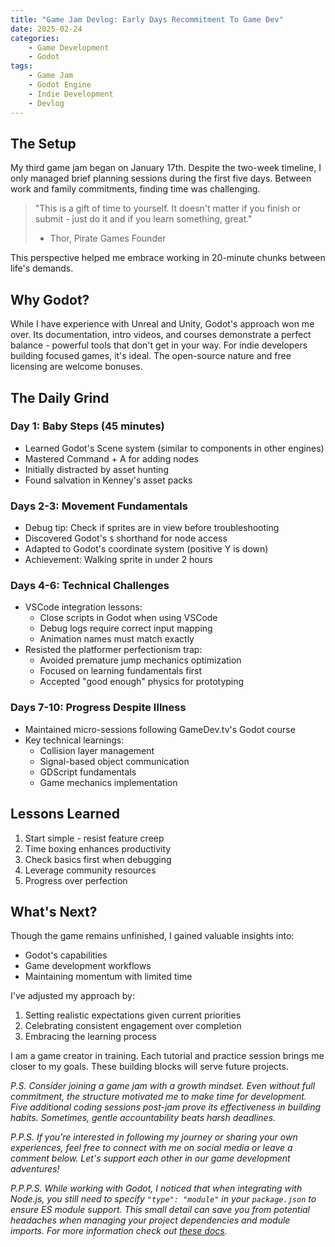 ```yaml
---
title: "Game Jam Devlog: Early Days Recommitment To Game Dev"
date: 2025-02-24
categories: 
    - Game Development
    - Godot
tags: 
    - Game Jam
    - Godot Engine
    - Indie Development
    - Devlog
---
```


## The Setup

My third game jam began on January 17th. Despite the two-week timeline, I only managed brief planning sessions during the first five days. Between work and family commitments, finding time was challenging.

> "This is a gift of time to yourself. It doesn't matter if you finish or submit - just do it and if you learn something, great." 
> - Thor, Pirate Games Founder

This perspective helped me embrace working in 20-minute chunks between life's demands.

## Why Godot?

While I have experience with Unreal and Unity, Godot's approach won me over. Its documentation, intro videos, and courses demonstrate a perfect balance - powerful tools that don't get in your way. For indie developers building focused games, it's ideal. The open-source nature and free licensing are welcome bonuses.

## The Daily Grind

### Day 1: Baby Steps (45 minutes)
* Learned Godot's Scene system (similar to components in other engines)
* Mastered Command + A for adding nodes
* Initially distracted by asset hunting
* Found salvation in Kenney's asset packs

### Days 2-3: Movement Fundamentals
* Debug tip: Check if sprites are in view before troubleshooting
* Discovered Godot's `$` shorthand for node access
* Adapted to Godot's coordinate system (positive Y is down)
* Achievement: Walking sprite in under 2 hours

### Days 4-6: Technical Challenges
* VSCode integration lessons:
  - Close scripts in Godot when using VSCode
  - Debug logs require correct input mapping
  - Animation names must match exactly
* Resisted the platformer perfectionism trap:
  - Avoided premature jump mechanics optimization
  - Focused on learning fundamentals first
  - Accepted "good enough" physics for prototyping

### Days 7-10: Progress Despite Illness
* Maintained micro-sessions following GameDev.tv's Godot course
* Key technical learnings:
  - Collision layer management
  - Signal-based object communication
  - GDScript fundamentals
  - Game mechanics implementation

## Lessons Learned

1. Start simple - resist feature creep
2. Time boxing enhances productivity
3. Check basics first when debugging
4. Leverage community resources
5. Progress over perfection

## What's Next?

Though the game remains unfinished, I gained valuable insights into:
- Godot's capabilities
- Game development workflows
- Maintaining momentum with limited time

I've adjusted my approach by:
1. Setting realistic expectations given current priorities
2. Celebrating consistent engagement over completion
3. Embracing the learning process

I am a game creator in training. Each tutorial and practice session brings me closer to my goals. These building blocks will serve future projects.

_P.S. Consider joining a game jam with a growth mindset. Even without full commitment, the structure motivated me to make time for development. Five additional coding sessions post-jam prove its effectiveness in building habits. Sometimes, gentle accountability beats harsh deadlines._

_P.P.S. If you're interested in following my journey or sharing your own experiences, feel free to connect with me on social media or leave a comment below. Let's support each other in our game development adventures!_

_P.P.P.S. While working with Godot, I noticed that when integrating with Node.js, you still need to specify `"type": "module"` in your `package.json` to ensure ES module support. This small detail can save you from potential headaches when managing your project dependencies and module imports. For more information check out [these docs](https://nodejs.org/docs/latest-v13.x/api/esm.html#esm_enabling)._
